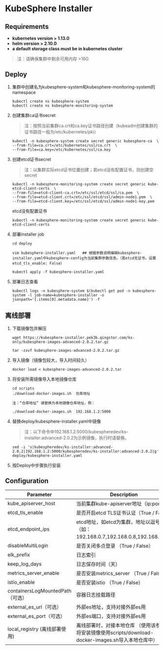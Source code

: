 # KubeSphere Installer

Requirements
------------
-   **kubernetes version > 1.13.0**
-   **helm version > 2.10.0**
-   **a default storage class must be in kubernetes cluster**
> 注：请确保集群中剩余可用内存  >16G

Deploy
------------
1. 集群中创建名为kubesphere-system和kubesphere-monitoring-system的namespace
   ```
   kubectl create ns kubesphere-system
   kubectl create ns kubesphere-monitoring-system
   ```
2. 创建集群ca证书secret
   >注：按照当前集群ca.crt和ca.key证书路径创建（kubeadm创建集群的证书路径一般为/etc/kubernetes/pki）
   ```
   kubectl -n kubesphere-system create secret generic kubesphere-ca  \
   --from-file=ca.crt=/etc/kubernetes/ssl/ca.crt  \
   --from-file=ca.key=/etc/kubernetes/ssl/ca.key 
   ```
3. 创建etcd证书secret
   >注：以集群实际etcd证书位置创建；若etcd没有配置证书，则创建空secret
   ```
   kubectl -n kubesphere-monitoring-system create secret generic kube-etcd-client-certs  \
   --from-file=etcd-client-ca.crt=/etc/ssl/etcd/ssl/ca.pem  \
   --from-file=etcd-client.crt=/etc/ssl/etcd/ssl/admin-node1.pem  \
   --from-file=etcd-client.key=/etc/ssl/etcd/ssl/admin-node1-key.pem
   ```
   etcd没有配置证书
   ```
   kubectl -n kubesphere-monitoring-system create secret generic kube-etcd-client-certs
   ```

4. 部署installer job
   ```
   cd deploy

   vim kubesphere-installer.yaml   ## 根据参数说明编辑kubesphere-installer.yaml中kubesphere-config为当前集群参数信息。（若etcd无证书，设置etcd_tls_enable: False）
   
   kubectl apply -f kubesphere-installer.yaml
   ```
5. 部署日志查看
   ```
   kubectl logs -n kubesphere-system $(kubectl get pod -n kubesphere-system -l job-name=kubesphere-installer -o jsonpath='{.items[0].metadata.name}') -f
   ```

离线部署
------------
1. 下载镜像包并解压
   ```
   wget https://kubesphere-installer.pek3b.qingstor.com/ks-only/kubesphere-images-advanced-2.0.2.tar.gz

   tar -zxvf kubesphere-images-advanced-2.0.2.tar.gz
   ```
2. 导入镜像（镜像包较大，导入时间较久）
   ```
   docker load < kubesphere-images-advanced-2.0.2.tar
   ```
3. 将安装所需镜像导入本地镜像仓库
   ```
   cd scripts
   ./download-docker-images.sh  仓库地址

   注：“仓库地址” 请替换为本地镜像仓库地址，例：

   ./download-docker-images.sh  192.168.1.2:5000
   ```
4. 替换deploy/kubesphere-installer.yaml中镜像
   >注：以下命令中192.168.1.2:5000/kubespheredev/ks-installer:advanced-2.0.2为示例镜像，执行时请替换。
   ```
   sed -i 's|kubespheredev/ks-installer:advanced-2.0.2|192.168.1.2:5000/kubespheredev/ks-installer:advanced-2.0.2|g' deploy/kubesphere-installer.yaml
   ```
5. 按Deploy中步骤执行安装

Configuration 
------------
| Parameter                            | Description                                      | Default                                                 |
| ------------------------------------ | ------------------------------------------------ | ------------------------------------------------------- |
|      kube_apiserver_host             |     当前集群kube-apiserver地址（ip:port）          |                                                        |
|      etcd_tls_enable                 |     是否开启etcd TLS证书认证（True / False）                       |  True                                                  |
|      etcd_endpoint_ips               |     etcd地址，如etcd为集群，地址以逗号分离（如：192.168.0.7,192.168.0.8,192.168.0.9）             |                           |
|      disableMultiLogin               |     是否关闭多点登录   （True / False）                            |  True                                                  |
|      elk_prefix                      |     日志索引                                      |  logstash                                                |
|      keep_log_days                   |     日志保存时间（天）                                  |   7                                    |
|      metrics_server_enable            |    是否安装metrics_server    （True / False）                 |   True
|      istio_enable                    |     是否安装istio           （True / False）                   |   True
|      containersLogMountedPath（可选）        |     容器日志挂载路径                               | “”
|      external_es_url（可选）          |     外部es地址，支持对接外部es用                    |                                                       |
|      external_es_port（可选）         |     外部es端口，支持对接外部es用                    |                                                        | 
|      local_registry (离线部署使用)                 |     离线部署时，对接本地仓库 （使用该参数需将安装镜像使用scripts/download-docker-images.sh导入本地仓库中）                   |                                                        | 